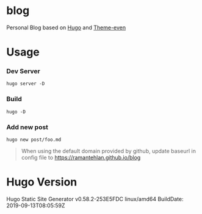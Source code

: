 # blog
Personal Blog based on [Hugo](https://gohugo.io) and [Theme-even](https://themes.gohugo.io/hugo-theme-even/)

# Usage

### Dev Server
`hugo server -D`

### Build
`hugo -D`

### Add new post
`hugo new post/foo.md`

> When using the default domain provided by github, update baseurl in config file to https://ramantehlan.github.io/blog

# Hugo Version
Hugo Static Site Generator v0.58.2-253E5FDC linux/amd64 BuildDate: 2019-09-13T08:05:59Z

